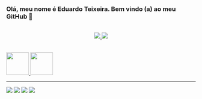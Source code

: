 ### Olá, meu nome é Eduardo Teixeira. Bem vindo (a) ao meu GitHub 👋
<br/>
<div align="center">
  <a href="https://github.com/eduardo-teixeira">
  <img widht="40%" src="https://github-readme-stats.vercel.app/api?username=eduardo-teixeira&show_icons=true&theme=dracula&include_all_commits=true&count_private=true"/>
    <img widht="48%" src="https://github-readme-stats.vercel.app/api/top-langs/?username=eduardo-teixeira&layout=compact&langs_count=7&theme=dracula"/>
    </div>
<div>
<br/>
 <div style="display: inline_block"><br>
   <img height="60em" src="https://cdn.jsdelivr.net/gh/devicons/devicon/icons/oracle/oracle-original.svg" />
   <img  height="60em" src="https://cdn.jsdelivr.net/gh/devicons/devicon/icons/javascript/javascript-original.svg"/>       
</div><hr/>
  <a align="center" alt="icon_instagram" href="https://www.instagram.com/eduardo_felic/" target="_blank"><img src="https://img.shields.io/badge/Instagram-E4405F?style=for-the-badge&logo=instagram&logoColor=white" target="_blank"></a>
  <a href="https://t.me/eduardoteixeira" target="_blank"><img src="https://img.shields.io/badge/Telegram-2CA5E0?style=for-the-badge&logo=telegram&logoColor=white" target="_blank"></a>
  <a href="https://www.linkedin.com/in/eduardo-teixeira" target="_blank"><img src="https://img.shields.io/badge/-LinkedIn-%230077B5?style=for-the-badge&logo=linkedin&logoColor=white" target="_blank"></a>
  <a href="mailto:eduardo_teixeiraa@hotmail.com" target="_blank"><img src="https://img.shields.io/badge/Microsoft_Outlook-0078D4?style=for-the-badge&logo=microsoft-outlook&logoColor=white" target="_blank"</a>

</div>
